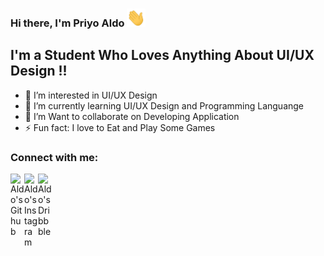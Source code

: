 ### Hi there, I'm Priyo Aldo <img src="https://github.com/ABSphreak/ABSphreak/blob/master/gifs/Hi.gif" width="30px">


## I'm a Student Who Loves Anything About UI/UX Design !!

- 👀 I’m interested in UI/UX Design
- 🌱 I’m currently learning UI/UX Design and Programming Languange
- 💞️ I’m Want to collaborate on Developing Application
- ⚡ Fun fact: I love to Eat and Play Some Games


### Connect with me:

<a href="https://github.com/PriyoAldo12">
  <img align="left" alt="Aldo's Github" width="22px" src="https://cdn.jsdelivr.net/npm/simple-icons@v3/icons/github.svg" />
</a>
<a href="https://instagram.com/priyoaldo/">
  <img align="left" alt="Aldo's Instagram" width="22px" src="https://cdn.jsdelivr.net/npm/simple-icons@v3/icons/instagram.svg" />
</a>
<a href="https://dribbble.com/priyoaldo">
  <img align="left" alt="Aldo's Dribbble" width="22px" src="https://cdn.jsdelivr.net/npm/simple-icons@v3/icons/dribbble.svg" />
</a>


